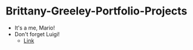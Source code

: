 # Brittany-Greeley-Portfolio-Projects

- It's a me, Mario!
- Don't forget Luigi!
    - [Link](www.youtube.com)
